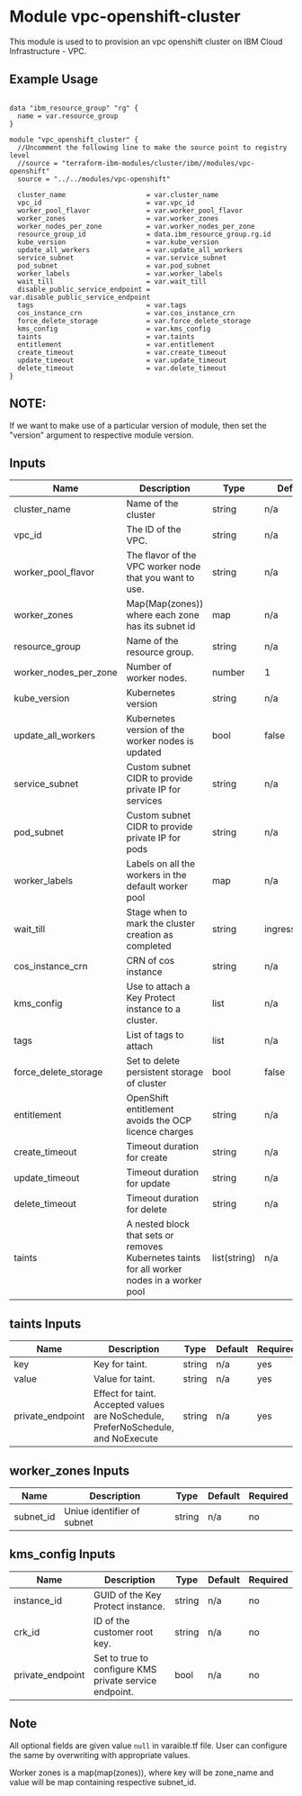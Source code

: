 # Module vpc-openshift-cluster

This module is used to to provision an vpc openshift cluster on IBM Cloud Infrastructure - VPC.

## Example Usage
```

data "ibm_resource_group" "rg" {
  name = var.resource_group
}

module "vpc_openshift_cluster" {
  //Uncomment the following line to make the source point to registry level
  //source = "terraform-ibm-modules/cluster/ibm//modules/vpc-openshift"
  source = "../../modules/vpc-openshift"

  cluster_name                    = var.cluster_name
  vpc_id                          = var.vpc_id
  worker_pool_flavor              = var.worker_pool_flavor
  worker_zones                    = var.worker_zones
  worker_nodes_per_zone           = var.worker_nodes_per_zone
  resource_group_id               = data.ibm_resource_group.rg.id
  kube_version                    = var.kube_version
  update_all_workers              = var.update_all_workers
  service_subnet                  = var.service_subnet
  pod_subnet                      = var.pod_subnet
  worker_labels                   = var.worker_labels
  wait_till                       = var.wait_till
  disable_public_service_endpoint = var.disable_public_service_endpoint
  tags                            = var.tags
  cos_instance_crn                = var.cos_instance_crn
  force_delete_storage            = var.force_delete_storage
  kms_config                      = var.kms_config
  taints                          = var.taints
  entitlement                     = var.entitlement
  create_timeout                  = var.create_timeout
  update_timeout                  = var.update_timeout
  delete_timeout                  = var.delete_timeout
}
```
## NOTE:

If we want to make use of a particular version of module, then set the "version" argument to respective module version.

<!-- BEGINNING OF PRE-COMMIT-TERRAFORM DOCS HOOK -->
## Inputs

| Name                              | Description                                             | Type   | Default     | Required |
|-----------------------------------|---------------------------------------------------------|--------|-------------|----------|
| cluster\_name                     | Name of the cluster                                     | string | n/a         | yes      |
| vpc\_id                           | The ID of the VPC.                                      | string | n/a         | yes      |
| worker\_pool\_flavor              | The flavor of the VPC worker node that you want to use. | string | n/a         | yes      |
| worker\_zones                     | Map(Map(zones)) where each zone has its subnet id       | map    | n/a         | yes      |
| resource_group                    | Name of the resource group.                             | string | n/a         | no       |
| worker\_nodes\_per\_zone          | Number of worker nodes.                                 | number | 1           | no       |
| kube\_version                     | Kubernetes version                                      | string | n/a         | no       |
| update\_all\_workers              | Kubernetes version of the worker nodes is updated       | bool   | false       | no       |
| service\_subnet                   | Custom subnet CIDR to provide private IP for services   | string | n/a         | no       |
| pod\_subnet                       | Custom subnet CIDR to provide private IP  for pods      | string | n/a         | no       |
| worker\_labels                    | Labels on all the workers in the default worker pool    | map    | n/a         | no       |
| wait\_till                        | Stage when to mark the cluster creation as completed    | string | ingressReady| no       |
| cos\_instance\_crn                | CRN of cos instance                                     | string | n/a         | no       |
| kms\_config                       | Use to attach a Key Protect instance to a cluster.      | list   | n/a         | no       |
| tags                              | List of tags to attach                                  | list   | n/a         | no       |
| force\_delete\_storage            | Set to delete persistent storage of cluster             | bool   | false       | no       |
| entitlement                       | OpenShift entitlement avoids the OCP licence charges    | string | n/a         | no       |
| create_timeout                    | Timeout duration for create                             | string | n/a         | no       |
| update_timeout                    | Timeout duration for update                             | string | n/a         | no       |
| delete_timeout                    | Timeout duration for delete                             | string | n/a         | no       |
| taints                            |A nested block that sets or removes Kubernetes taints for all worker nodes in a worker pool|list(string)| n/a  | no  |



## taints Inputs

| Name                | Description                                           | Type   | Default | Required |
|---------------------|-------------------------------------------------------|--------|---------|----------|
|  key                | Key for taint.                                        | string | n/a     | yes      |
|  value              | Value for taint.                                      | string | n/a     | yes      |
|  private_endpoint   | Effect for taint. Accepted values are NoSchedule, PreferNoSchedule, and NoExecute| string   | n/a     | yes       |


<!-- END OF PRE-COMMIT-TERRAFORM DOCS HOOK -->

<!-- BEGINNING OF PRE-COMMIT-TERRAFORM DOCS HOOK -->

## worker_zones Inputs

| Name                              | Description                                           | Type   | Default | Required |
|-----------------------------------|-------------------------------------------------------|--------|---------|----------|
| subnet_id                         | Uniue identifier of subnet                            | string | n/a     | no       |

<!-- END OF PRE-COMMIT-TERRAFORM DOCS HOOK -->

<!-- BEGINNING OF PRE-COMMIT-TERRAFORM DOCS HOOK -->

## kms_config Inputs

| Name                              | Description                                           | Type   | Default | Required |
|-----------------------------------|-------------------------------------------------------|--------|---------|----------|
|  instance_id                      | GUID of the Key Protect instance.                     | string | n/a     | no       |
|  crk_id                           | ID of the customer root key.                          | string | n/a     | no       |
|  private_endpoint                 | Set to true to configure KMS private service endpoint.| bool   | n/a     | no       |

<!-- END OF PRE-COMMIT-TERRAFORM DOCS HOOK -->

## Note

All optional fields are given value `null` in varaible.tf file. User can configure the same by overwriting with appropriate values.

Worker zones is a map(map(zones)), where key will be zone_name and value will be map containing respective subnet_id.

